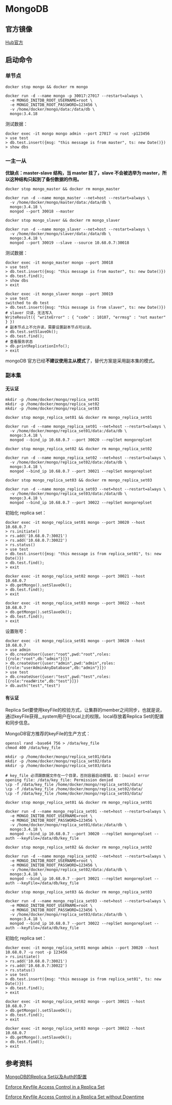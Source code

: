 # MongoDB

## 官方镜像

[Hub官方](https://hub.docker.com/_/mongo/)

## 启动命令

### 单节点

```shell
docker stop mongo && docker rm mongo

docker run -d --name mongo -p 30017:27017 --restart=always \
  -e MONGO_INITDB_ROOT_USERNAME=root \
  -e MONGO_INITDB_ROOT_PASSWORD=123456 \
  -v /home/docker/mongo/data:/data/db \
  mongo:3.4.18
```

测试数据：

```shell
docker exec -it mongo mongo admin --port 27017 -u root -p123456
> use test
> db.test.insert({msg: "this message is from master", ts: new Date()})
> show dbs
```

### 一主一从

**优缺点：master-slave 结构，当 master 挂了，slave 不会被选举为 master，所以这种结构只起到了备份数据的作用。**

```shell
docker stop mongo_master && docker rm mongo_master

docker run -d --name mongo_master --net=host --restart=always \
  -v /home/docker/mongo/master/data:/data/db \
  mongo:3.4.18 \
  mongod --port 30018 --master
  
docker stop mongo_slaver && docker rm mongo_slaver
  
docker run -d --name mongo_slaver --net=host --restart=always \
  -v /home/docker/mongo/slaver/data:/data/db \
  mongo:3.4.18 \
  mongod --port 30019 --slave --source 10.68.0.7:30018  
```

测试数据：

```shell
docker exec -it mongo_master mongo --port 30018
> use test
> db.test.insert({msg: "this message is from master", ts: new Date()})
> db.test.find();
> show dbs
> exit

docker exec -it mongo_slaver mongo --port 30019
> use test
switched to db test
> db.test.insert({msg: "this message is from slaver", ts: new Date()})
# slaver 只读，无法写入
WriteResult({ "writeError" : { "code" : 10107, "errmsg" : "not master" } })
# 副本节点上不允许读，需要设置副本节点可以读。
> db.test.setSlaveOk();
> db.test.find();
# 查看服务状态
> db.printReplicationInfo();
> exit
```

mongoDB 官方已经**不建议使用主从模式**了，替代方案是采用副本集的模式。

### 副本集

#### 无认证

```shell
mkdir -p /home/docker/mongo/replica_set01
mkdir -p /home/docker/mongo/replica_set02
mkdir -p /home/docker/mongo/replica_set03

docker stop mongo_replica_set01 && docker rm mongo_replica_set01

docker run -d --name mongo_replica_set01 --net=host --restart=always \
  -v /home/docker/mongo/replica_set01/data:/data/db \
  mongo:3.4.18 \
  mongod --bind_ip 10.68.0.7 --port 30020 --replSet mongoreplset

docker stop mongo_replica_set02 && docker rm mongo_replica_set02

docker run -d --name mongo_replica_set02 --net=host --restart=always \
  -v /home/docker/mongo/replica_set02/data:/data/db \
  mongo:3.4.18 \
  mongod --bind_ip 10.68.0.7 --port 30021 --replSet mongoreplset

docker stop mongo_replica_set03 && docker rm mongo_replica_set03

docker run -d --name mongo_replica_set03 --net=host --restart=always \
  -v /home/docker/mongo/replica_set03/data:/data/db \
  mongo:3.4.18 \
  mongod --bind_ip 10.68.0.7 --port 30022 --replSet mongoreplset
```

初始化 replica set：

```shell
docker exec -it mongo_replica_set01 mongo --port 30020 --host 10.68.0.7
> rs.initiate()
> rs.add('10.68.0.7:30021')
> rs.add('10.68.0.7:30022')
> rs.status()
> use test
> db.test.insert({msg: "this message is from replica_set01", ts: new Date()})
> db.test.find();
> exit

docker exec -it mongo_replica_set02 mongo --port 30021 --host 10.68.0.7
> db.getMongo().setSlaveOk();
> db.test.find();
> exit

docker exec -it mongo_replica_set03 mongo --port 30022 --host 10.68.0.7
> db.getMongo().setSlaveOk();
> db.test.find();
> exit
```

设置账号：

```shell
docker exec -it mongo_replica_set01 mongo --port 30020 --host 10.68.0.7
> use admin
> db.createUser({user:"root",pwd:"root",roles:[{role:"root",db:"admin"}]})
> db.createUser({user:"admin",pwd:"admin",roles:[{role:"userAdminAnyDatabase",db:"admin"}]})
> use test
> db.createUser({user:"test",pwd:"test",roles:[{role:"readWrite",db:"test"}]})
> db.auth("test","test")
```

#### 有认证

Replica Set要使用keyFile的校验方式，让集群的member之间同步，也就是说，通过keyFile获得__system用户在local上的权限。local存放着Replica Set的配置和同步信息。

MongoDB官方推荐的keyFile的生产方式：

```shell
openssl rand -base64 756 > /data/key_file
chmod 400 /data/key_file
```

```shell
mkdir -p /home/docker/mongo/replica_set01/data
mkdir -p /home/docker/mongo/replica_set02/data
mkdir -p /home/docker/mongo/replica_set03/data

# key_file 必须跟数据文件在一个目录，否则容器启动报错，如：[main] error opening file: /data/key_file: Permission denied
\cp -f /data/key_file /home/docker/mongo/replica_set01/data/
\cp -f /data/key_file /home/docker/mongo/replica_set02/data/
\cp -f /data/key_file /home/docker/mongo/replica_set03/data/

docker stop mongo_replica_set01 && docker rm mongo_replica_set01

docker run -d --name mongo_replica_set01 --net=host --restart=always \
  -e MONGO_INITDB_ROOT_USERNAME=root \
  -e MONGO_INITDB_ROOT_PASSWORD=123456 \
  -v /home/docker/mongo/replica_set01/data:/data/db \
  mongo:3.4.18 \
  mongod --bind_ip 10.68.0.7 --port 30020 --replSet mongoreplset --auth --keyFile=/data/db/key_file

docker stop mongo_replica_set02 && docker rm mongo_replica_set02

docker run -d --name mongo_replica_set02 --net=host --restart=always \
  -e MONGO_INITDB_ROOT_USERNAME=root \
  -e MONGO_INITDB_ROOT_PASSWORD=123456 \
  -v /home/docker/mongo/replica_set02/data:/data/db \
  mongo:3.4.18 \
  mongod --bind_ip 10.68.0.7 --port 30021 --replSet mongoreplset --auth --keyFile=/data/db/key_file

docker stop mongo_replica_set03 && docker rm mongo_replica_set03

docker run -d --name mongo_replica_set03 --net=host --restart=always \
  -e MONGO_INITDB_ROOT_USERNAME=root \
  -e MONGO_INITDB_ROOT_PASSWORD=123456 \
  -v /home/docker/mongo/replica_set03/data:/data/db \
  mongo:3.4.18 \
  mongod --bind_ip 10.68.0.7 --port 30022 --replSet mongoreplset --auth --keyFile=/data/db/key_file
```

初始化 replica set：

```shell
docker exec -it mongo_replica_set01 mongo admin --port 30020 --host 10.68.0.7 -u root -p 123456
> rs.initiate()
> rs.add('10.68.0.7:30021')
> rs.add('10.68.0.7:30022')
> rs.status()
> use test
> db.test.insert({msg: "this message is from replica_set01", ts: new Date()})
> db.test.find();
> exit

docker exec -it mongo_replica_set02 mongo --port 30021 --host 10.68.0.7
> db.getMongo().setSlaveOk();
> db.test.find();
> exit

docker exec -it mongo_replica_set03 mongo --port 30022 --host 10.68.0.7
> db.getMongo().setSlaveOk();
> db.test.find();
> exit
```

## 参考资料

[MongoDB的Replica Set以及Auth的配置](https://www.cnblogs.com/pbblogs/p/9783964.html)

[Enforce Keyfile Access Control in a Replica Set](https://docs.mongodb.com/manual/tutorial/enforce-keyfile-access-control-in-existing-replica-set/)

[Enforce Keyfile Access Control in a Replica Set without Downtime](https://docs.mongodb.com/manual/tutorial/enforce-keyfile-access-control-in-existing-replica-set-without-downtime/)

